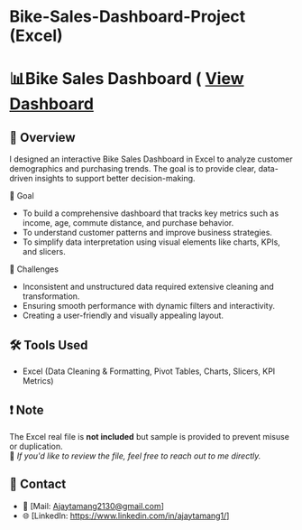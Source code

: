 # Bike-Sales-Dashboard-Project (Excel)
# 📊Bike Sales Dashboard ( <a href="https://github.com/Tamang-Ajay/Bike-Sales-Dashboard-Project-Excel-/blob/main/bikesales%20dashboard.png"> View Dashboard</a>

## 📌 Overview
I designed an interactive Bike Sales Dashboard in Excel to analyze customer demographics and purchasing trends. The goal is to provide clear, data-driven insights to support better decision-making.

🎯 Goal
- To build a comprehensive dashboard that tracks key metrics such as income, age, commute distance, and purchase behavior.
- To understand customer patterns and improve business strategies.
- To simplify data interpretation using visual elements like charts, KPIs, and slicers.

🚧 Challenges
- Inconsistent and unstructured data required extensive cleaning and transformation.
- Ensuring smooth performance with dynamic filters and interactivity.
- Creating a user-friendly and visually appealing layout.
  
## 🛠 Tools Used
- Excel (Data Cleaning & Formatting, Pivot Tables, Charts, Slicers, KPI Metrics)

## ❗ Note
The Excel real file is **not included** but sample is provided to prevent misuse or duplication.  
📩 *If you'd like to review the file, feel free to reach out to me directly.*

## 🔗 Contact
- 📧 [Mail: Ajaytamang2130@gmail.com]  
- 🌐 [LinkedIn: https://www.linkedin.com/in/ajaytamang1/]
